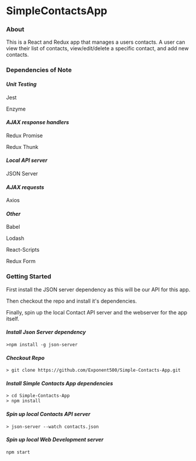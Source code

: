 # SimpleContactsApp

### **About**
This is a React and Redux app that manages a users contacts. A user can view their list of contacts, view/edit/delete a specific contact, and add new contacts.

### **Dependencies of Note**

#### *Unit Testing*
Jest

Enzyme

#### *AJAX response handlers*
Redux Promise

Redux Thunk

#### *Local API server*
JSON Server

#### *AJAX requests*
Axios

#### *Other*
Babel

Lodash

React-Scripts

Redux Form

### **Getting Started**

First install the JSON server dependency as this will be our API for this app.

Then checkout the repo and install it's dependencies.

Finally, spin up the local Contact API server and the webserver for the app itself.

#### *Install Json Server dependency*
```
>npm install -g json-server  
```

#### *Checkout Repo*
```
> git clone https://github.com/Exponent500/Simple-Contacts-App.git
```

#### *Install Simple Contacts App dependencies*
```
> cd Simple-Contacts-App
> npm install
```

#### *Spin up local Contacts API server*
```
> json-server --watch contacts.json
```

#### *Spin up local Web Development server*
```
npm start
```


